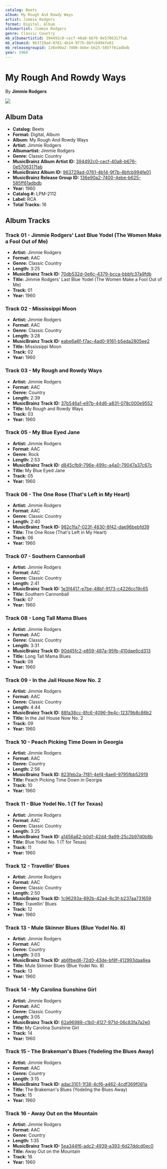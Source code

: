 ```yaml
---
catalog: Beets
album: My Rough And Rowdy Ways
artist: Jimmie Rodgers
format: Digital, Album
albumartist: Jimmie Rodgers
genre: Classic Country
mb_albumartistid: 394492c0-cecf-40a8-b676-0e5706317fab
mb_albumid: 963729ad-0761-4b14-9f7b-8bfcb994fe01
mb_releasegroupid: 136e90a2-7400-4ebe-b625-585ff61adbdb
year: 1960
---
```


# My Rough And Rowdy Ways

By **Jimmie Rodgers**

![](../../assets/beetscovers/Jimmie_Rodgers-My_Rough_And_Rowdy_Ways.jpg)

## Album Data

- **Catalog:** Beets
- **Format:** Digital, Album
- **Album:** My Rough And Rowdy Ways
- **Artist:** Jimmie Rodgers
- **Albumartist:** Jimmie Rodgers
- **Genre:** Classic Country
- **MusicBrainz Album Artist ID:** [394492c0-cecf-40a8-b676-0e5706317fab](https://musicbrainz.org/artist/394492c0-cecf-40a8-b676-0e5706317fab)
- **MusicBrainz Album ID:** [963729ad-0761-4b14-9f7b-8bfcb994fe01](https://musicbrainz.org/release/963729ad-0761-4b14-9f7b-8bfcb994fe01)
- **MusicBrainz Release Group ID:** [136e90a2-7400-4ebe-b625-585ff61adbdb](https://musicbrainz.org/release-group/136e90a2-7400-4ebe-b625-585ff61adbdb)
- **Year:** 1960
- **Catalog #:** LPM-2112
- **Label:** RCA
- **Total Tracks:** 16

## Album Tracks

### Track 01 - Jimmie Rodgers' Last Blue Yodel (The Women Make a Fool Out of Me)

- **Artist:** Jimmie Rodgers
- **Format:** AAC
- **Genre:** Classic Country
- **Length:** 3:25
- **MusicBrainz Track ID:** [70db532d-0e6c-4379-bcca-bbbfc37a9fdb](https://musicbrainz.org/recording/70db532d-0e6c-4379-bcca-bbbfc37a9fdb)
- **Title:** Jimmie Rodgers' Last Blue Yodel (The Women Make a Fool Out of Me)
- **Track:** 01
- **Year:** 1960

### Track 02 - Mississippi Moon

- **Artist:** Jimmie Rodgers
- **Format:** AAC
- **Genre:** Classic Country
- **Length:** 3:28
- **MusicBrainz Track ID:** [eabe6a6f-f7ac-4ad0-9161-b5eda2805ee2](https://musicbrainz.org/recording/eabe6a6f-f7ac-4ad0-9161-b5eda2805ee2)
- **Title:** Mississippi Moon
- **Track:** 02
- **Year:** 1960

### Track 03 - My Rough and Rowdy Ways

- **Artist:** Jimmie Rodgers
- **Format:** AAC
- **Genre:** Country
- **Length:** 2:39
- **MusicBrainz Track ID:** [37b546a1-e97b-44d6-a831-078c000e9552](https://musicbrainz.org/recording/37b546a1-e97b-44d6-a831-078c000e9552)
- **Title:** My Rough and Rowdy Ways
- **Track:** 03
- **Year:** 1960

### Track 05 - My Blue Eyed Jane

- **Artist:** Jimmie Rodgers
- **Format:** AAC
- **Genre:** Rock
- **Length:** 2:53
- **MusicBrainz Track ID:** [d845cfb9-796e-499c-a4a0-79047a37c67c](https://musicbrainz.org/recording/d845cfb9-796e-499c-a4a0-79047a37c67c)
- **Title:** My Blue Eyed Jane
- **Track:** 05
- **Year:** 1960

### Track 06 - The One Rose (That's Left in My Heart)

- **Artist:** Jimmie Rodgers
- **Format:** AAC
- **Genre:** Classic Country
- **Length:** 2:40
- **MusicBrainz Track ID:** [982c1fa7-023f-4830-8f42-dae96bebfd39](https://musicbrainz.org/recording/982c1fa7-023f-4830-8f42-dae96bebfd39)
- **Title:** The One Rose (That's Left in My Heart)
- **Track:** 06
- **Year:** 1960

### Track 07 - Southern Cannonball

- **Artist:** Jimmie Rodgers
- **Format:** AAC
- **Genre:** Classic Country
- **Length:** 2:41
- **MusicBrainz Track ID:** [1e3f4417-e7be-48bf-9173-c4226cc19c65](https://musicbrainz.org/recording/1e3f4417-e7be-48bf-9173-c4226cc19c65)
- **Title:** Southern Cannonball
- **Track:** 07
- **Year:** 1960

### Track 08 - Long Tall Mama Blues

- **Artist:** Jimmie Rodgers
- **Format:** AAC
- **Genre:** Classic Country
- **Length:** 3:31
- **MusicBrainz Track ID:** [90d45fc2-e859-487a-95fb-410dae6cd313](https://musicbrainz.org/recording/90d45fc2-e859-487a-95fb-410dae6cd313)
- **Title:** Long Tall Mama Blues
- **Track:** 08
- **Year:** 1960

### Track 09 - In the Jail House Now No. 2

- **Artist:** Jimmie Rodgers
- **Format:** AAC
- **Genre:** Classic Country
- **Length:** 4:44
- **MusicBrainz Track ID:** [88fa38cc-8fc6-4096-9e4c-12379b8c86b2](https://musicbrainz.org/recording/88fa38cc-8fc6-4096-9e4c-12379b8c86b2)
- **Title:** In the Jail House Now No. 2
- **Track:** 09
- **Year:** 1960

### Track 10 - Peach Picking Time Down in Georgia

- **Artist:** Jimmie Rodgers
- **Format:** AAC
- **Genre:** Country
- **Length:** 2:56
- **MusicBrainz Track ID:** [823feb2a-7f81-4ef4-8ae6-9795fbb52919](https://musicbrainz.org/recording/823feb2a-7f81-4ef4-8ae6-9795fbb52919)
- **Title:** Peach Picking Time Down in Georgia
- **Track:** 10
- **Year:** 1960

### Track 11 - Blue Yodel No. 1 (T for Texas)

- **Artist:** Jimmie Rodgers
- **Format:** AAC
- **Genre:** Classic Country
- **Length:** 3:25
- **MusicBrainz Track ID:** [a1456a82-b0d1-42d4-9a99-25c2b97d0b8b](https://musicbrainz.org/recording/a1456a82-b0d1-42d4-9a99-25c2b97d0b8b)
- **Title:** Blue Yodel No. 1 (T for Texas)
- **Track:** 11
- **Year:** 1960

### Track 12 - Travellin' Blues

- **Artist:** Jimmie Rodgers
- **Format:** AAC
- **Genre:** Classic Country
- **Length:** 2:50
- **MusicBrainz Track ID:** [1c96293a-892b-42a4-8c3f-b237aa731659](https://musicbrainz.org/recording/1c96293a-892b-42a4-8c3f-b237aa731659)
- **Title:** Travellin' Blues
- **Track:** 12
- **Year:** 1960

### Track 13 - Mule Skinner Blues (Blue Yodel No. 8)

- **Artist:** Jimmie Rodgers
- **Format:** AAC
- **Genre:** Country
- **Length:** 3:03
- **MusicBrainz Track ID:** [ab6fbed6-72d0-43de-bf8f-412993daa6ea](https://musicbrainz.org/recording/ab6fbed6-72d0-43de-bf8f-412993daa6ea)
- **Title:** Mule Skinner Blues (Blue Yodel No. 8)
- **Track:** 13
- **Year:** 1960

### Track 14 - My Carolina Sunshine Girl

- **Artist:** Jimmie Rodgers
- **Format:** AAC
- **Genre:** Classic Country
- **Length:** 3:05
- **MusicBrainz Track ID:** [62a96988-c1b0-4127-971d-06c83fa7a2e0](https://musicbrainz.org/recording/62a96988-c1b0-4127-971d-06c83fa7a2e0)
- **Title:** My Carolina Sunshine Girl
- **Track:** 14
- **Year:** 1960

### Track 15 - The Brakeman's Blues (Yodeling the Blues Away)

- **Artist:** Jimmie Rodgers
- **Format:** AAC
- **Genre:** Country
- **Length:** 3:15
- **MusicBrainz Track ID:** [adac3101-1f38-4cf6-a462-4cdf369f061a](https://musicbrainz.org/recording/adac3101-1f38-4cf6-a462-4cdf369f061a)
- **Title:** The Brakeman's Blues (Yodeling the Blues Away)
- **Track:** 15
- **Year:** 1960

### Track 16 - Away Out on the Mountain

- **Artist:** Jimmie Rodgers
- **Format:** AAC
- **Genre:** Country
- **Length:** 1:35
- **MusicBrainz Track ID:** [5ea344f6-adc2-4939-a393-6d27ddcd0ec0](https://musicbrainz.org/recording/5ea344f6-adc2-4939-a393-6d27ddcd0ec0)
- **Title:** Away Out on the Mountain
- **Track:** 16
- **Year:** 1960

